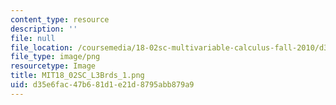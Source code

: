 ```yaml
---
content_type: resource
description: ''
file: null
file_location: /coursemedia/18-02sc-multivariable-calculus-fall-2010/d35e6fac47b681d1e21d8795abb879a9_MIT18_02SC_L3Brds_1.png
file_type: image/png
resourcetype: Image
title: MIT18_02SC_L3Brds_1.png
uid: d35e6fac-47b6-81d1-e21d-8795abb879a9
---
```

